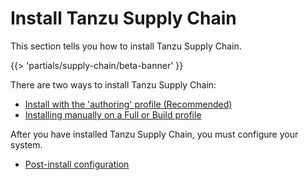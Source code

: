 # Install Tanzu Supply Chain

This section tells you how to install Tanzu Supply Chain.

{{> 'partials/supply-chain/beta-banner' }}

There are two ways to install Tanzu Supply Chain:

- [Install with the 'authoring' profile (Recommended)](./install-authoring-profile.hbs.md)
- [Installing manually on a Full or Build profile](./installing-manually.hbs)

After you have installed Tanzu Supply Chain, you must configure your system.

- [Post-install configuration](./post-install-configuration.hbs.md)
